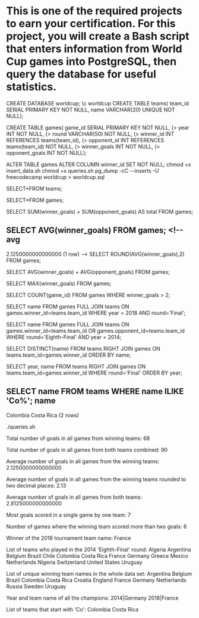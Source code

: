 # This is one of the required projects to earn your certification. For this project, you will create a Bash script that enters information from World Cup games into PostgreSQL, then query the database for useful statistics.
<!-- Instructions
Follow the instructions and get all the user stories below to pass to finish the project.

You start with several files, one of them is games.csv. It contains a comma-separated list of all games of the final three rounds of the World Cup tournament since 2014; the titles are at the top. It includes the year of each game, the round of the game, the winner, their opponent, and the number of goals each team scored. You need to do three things for this project:

Part 1: Create the database

Log into the psql interactive terminal with psql --username=freecodecamp --dbname=postgres and create your database structure according to the user stories below.

Don't forget to connect to the database after you create it.

Part 2: Insert the data

Complete the insert_data.sh script to correctly insert all the data from games.csv into the database. The file is started for you. Do not modify any of the code you start with. Using the PSQL variable defined, you can make database queries like this: $($PSQL "<query_here>"). The tests have a 20 second limit, so try to make your script efficient. The less you have to query the database, the faster it will be. You can empty the rows in the tables of your database with TRUNCATE TABLE games, teams;

Part 3: Query the database

Complete the empty echo commands in the queries.sh file to produce output that matches the expected_output.txt file. The file has some starter code, and the first query is completed for you. Use the PSQL variable defined to complete rest of the queries. Note that you need to have your database filled with the correct data from the script to get the correct results from your queries. Hint: Test your queries in the psql prompt first and then add them to the script file.

Notes:
If you leave your virtual machine, your database may not be saved. You can make a dump of it by entering pg_dump -cC --inserts -U freecodecamp worldcup > worldcup.sql in a bash terminal (not the psql one). It will save the commands to rebuild your database in worldcup.sql. The file will be located where the command was entered. If it's anything inside the project folder, the file will be saved in the VM. You can rebuild the database by entering psql -U postgres < worldcup.sql in a terminal where the .sql file is.

If you are saving your progress on freeCodeCamp.org, after getting all the tests to pass, follow the instructions above to save a dump of your database. Save the worldcup.sql file, as well as the final version of your insert_data.sh and queries.sh files, in a public repository and submit the URL to it on freeCodeCamp.org.

Complete the tasks below

You should create a database named worldcup

You should connect to your worldcup database and then create teams and games tables

Your teams table should have a team_id column that is a type of SERIAL and is the primary key, and a name column that has to be UNIQUE

Your games table should have a game_id column that is a type of SERIAL and is the primary key, a year column of type INT, and a round column of type VARCHAR

Your games table should have winner_id and opponent_id foreign key columns that each reference team_id from the teams table

Your games table should have winner_goals and opponent_goals columns that are type INT

All of your columns should have the NOT NULL constraint

Your two script (.sh) files should have executable permissions. Other tests involving these two files will fail until permissions are correct. When these permissions are enabled, the tests will take significantly longer to run

When you run your insert_data.sh script, it should add each unique team to the teams table. There should be 24 rows

When you run your insert_data.sh script, it should insert a row for each line in the games.csv file (other than the top line of the file). There should be 32 rows. Each row should have every column filled in with the appropriate info. Make sure to add the correct ID's from the teams table (you cannot hard-code the values)

You should correctly complete the queries in the queries.sh file. Fill in each empty echo command to get the output of what is suggested with the command above it. Only use a single line like the first query. The output should match what is in the expected_output.txt file exactly, take note of the number of decimal places in some of the query results -->
CREATE DATABASE worldcup;
\c worldcup
CREATE TABLE teams(
team_id SERIAL PRIMARY KEY NOT NULL,
name VARCHAR(20) UNIQUE NOT NULL);

CREATE TABLE games(
game_id SERIAL PRIMARY KEY NOT NULL,
(> year INT NOT NULL,
(> round VARCHAR(50) NOT NULL,
(> winner_id INT REFERENCES teams(team_id),
(> opponent_id INT REFERENCES teams(team_id) NOT NULL,
(> winner_goals INT NOT NULL,
(> opponent_goals INT NOT NULL);

ALTER TABLE games ALTER COLUMN winner_id SET NOT NULL;
chmod +x insert_data.sh
chmod +x queries.sh
pg_dump -cC --inserts -U freecodecamp worldcup > worldcup.sql


SELECT*FROM teams;
 <!-- 
 team_id |     name      
---------+---------------
     317 | France
     318 | Croatia
     319 | Belgium
     320 | England
     321 | Russia
     322 | Sweden
     323 | Brazil
     324 | Uruguay
     325 | Colombia
     326 | Switzerland
     327 | Japan
     328 | Mexico
     329 | Denmark
     330 | Spain
     331 | Portugal
     332 | Argentina
     333 | Germany
     334 | Netherlands
     335 | Costa Rica
     336 | Chile
     337 | Nigeria
     338 | Algeria
     339 | Greece
     340 | United States
(24 rows) -->



SELECT*FROM games;
 <!-- 
 game_id | year |     round     | winner_id | opponent_id | winner_goals | opponent_goals 
---------+------+---------------+-----------+-------------+--------------+----------------
      31 | 2018 | Final         |       317 |         318 |            4 |              2
      32 | 2018 | Third Place   |       319 |         320 |            2 |              0
      33 | 2018 | Semi-Final    |       318 |         320 |            2 |              1
      34 | 2018 | Semi-Final    |       317 |         319 |            1 |              0
      35 | 2018 | Quarter-Final |       318 |         321 |            3 |              2
      36 | 2018 | Quarter-Final |       320 |         322 |            2 |              0
      37 | 2018 | Quarter-Final |       319 |         323 |            2 |              1
      38 | 2018 | Quarter-Final |       317 |         324 |            2 |              0
      39 | 2018 | Eighth-Final  |       320 |         325 |            2 |              1
      40 | 2018 | Eighth-Final  |       322 |         326 |            1 |              0
      41 | 2018 | Eighth-Final  |       319 |         327 |            3 |              2
      42 | 2018 | Eighth-Final  |       323 |         328 |            2 |              0
      43 | 2018 | Eighth-Final  |       318 |         329 |            2 |              1
      44 | 2018 | Eighth-Final  |       321 |         330 |            2 |              1
      45 | 2018 | Eighth-Final  |       324 |         331 |            2 |              1
      46 | 2018 | Eighth-Final  |       317 |         332 |            4 |              3
      47 | 2014 | Final         |       333 |         332 |            1 |              0
      48 | 2014 | Third Place   |       334 |         323 |            3 |              0
      49 | 2014 | Semi-Final    |       332 |         334 |            1 |              0
      50 | 2014 | Semi-Final    |       333 |         323 |            7 |              1
      51 | 2014 | Quarter-Final |       334 |         335 |            1 |              0
      52 | 2014 | Quarter-Final |       332 |         319 |            1 |              0
      53 | 2014 | Quarter-Final |       323 |         325 |            2 |              1
      54 | 2014 | Quarter-Final |       333 |         317 |            1 |              0
      55 | 2014 | Eighth-Final  |       323 |         336 |            2 |              1
      56 | 2014 | Eighth-Final  |       325 |         324 |            2 |              0
      57 | 2014 | Eighth-Final  |       317 |         337 |            2 |              0
      58 | 2014 | Eighth-Final  |       333 |         338 |            2 |              1
      59 | 2014 | Eighth-Final  |       334 |         328 |            2 |              1
      60 | 2014 | Eighth-Final  |       335 |         339 |            2 |              1
      61 | 2014 | Eighth-Final  |       332 |         326 |            1 |              0
      62 | 2014 | Eighth-Final  |       319 |         340 |            2 |              1
(32 rows) -->
SELECT SUM(winner_goals) + SUM(opponent_goals) AS total FROM games;
 <!-- 
 total 
-------
    90
(1 row) -->
SELECT AVG(winner_goals) FROM games;
        <!-- 
        avg         
--------------------
 2.1250000000000000
(1 row) -->
SELECT ROUND(AVG(winner_goals),2) FROM games;
 <!--
  round 
-------
  2.13
(1 row) -->
SELECT AVG(winner_goals) + AVG(opponent_goals) FROM games;
<!-- 
?column?        
------------------------
 2.81250000000000000000
(1 row) -->
SELECT MAX(winner_goals) FROM games;
 <!-- 
 max 
-----
   7
(1 row) -->
SELECT COUNT(game_id) FROM games WHERE winner_goals > 2;
 <!--
  count 
-------
     6
(1 row) -->
SELECT name FROM games FULL JOIN teams ON games.winner_id=teams.team_id WHERE year = 2018 AND round='Final';
  <!-- 
  name  
--------
 France
(1 row) -->
SELECT name FROM games FULL JOIN teams ON games.winner_id=teams.team_id OR games.opponent_id=teams.team_id WHERE round='Eighth-Final' AND year = 2014;
<!-- 
name      
---------------
 Brazil
 Chile
 Uruguay
 Colombia
 France
 Nigeria
 Germany
 Algeria
 Mexico
 Netherlands
 Costa Rica
 Greece
 Switzerland
 Argentina
 Belgium
 United States
 (16 rows) -->
SELECT DISTINCT(name) FROM teams RIGHT JOIN games ON teams.team_id=games.winner_id ORDER BY name;
<!-- 
  name     
-------------
 Argentina
 Belgium
 Brazil
 Colombia
 Costa Rica
 Croatia
 England
 France
 Germany
 Netherlands
 Russia
 Sweden
 Uruguay
(13 rows) -->
SELECT year, name FROM teams RIGHT JOIN games ON teams.team_id=games.winner_id WHERE round='Final' ORDER BY year;
 <!-- year |  name   
------+---------
 2014 | Germany
 2018 | France
(2 rows) -->
SELECT name FROM teams WHERE name ILIKE 'Co%';
    name    
------------
 Colombia
 Costa Rica
(2 rows) 

./queries.sh

Total number of goals in all games from winning teams:
68

Total number of goals in all games from both teams combined:
90

Average number of goals in all games from the winning teams:
2.1250000000000000

Average number of goals in all games from the winning teams rounded to two decimal places:
2.13

Average number of goals in all games from both teams:
2.8125000000000000

Most goals scored in a single game by one team:
7

Number of games where the winning team scored more than two goals:
6

Winner of the 2018 tournament team name:
France

List of teams who played in the 2014 'Eighth-Final' round:
Algeria Argentina Belgium Brazil Chile Colombia Costa Rica France Germany Greece Mexico Netherlands Nigeria Switzerland United States Uruguay

List of unique winning team names in the whole data set:
Argentina Belgium Brazil Colombia Costa Rica Croatia England France Germany Netherlands Russia Sweden Uruguay

Year and team name of all the champions:
2014|Germany 2018|France

List of teams that start with 'Co':
Colombia Costa Rica
